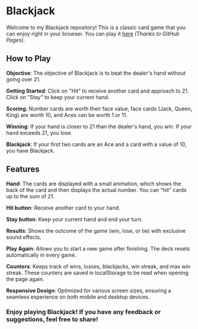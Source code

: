 # Blackjack

Welcome to my Blackjack repository! This is a classic card game that you can enjoy right in your browser. You can play it [here](https://davidhern0.github.io/Blackjack/) _(Thanks to GitHub Pages)_.

## How to Play
__Objective__: The objective of Blackjack is to beat the dealer's hand without going over 21.

__Getting Started__: Click on "Hit" to receive another card and approach to 21. Click on "Stay" to keep your current hand.

__Scoring__: Number cards are worth their face value, face cards (Jack, Queen, King) are worth 10, and Aces can be worth 1 or 11.

__Winning__: If your hand is closer to 21 than the dealer's hand, you win. If your hand exceeds 21, you lose.

__Blackjack__: If your first two cards are an Ace and a card with a value of 10, you have Blackjack.

## Features

__Hand__: The cards are displayed with a small animation, which shows the back of the card and then displays the actual number. You can "hit" cards up to the sum of 21.

__Hit button__: Receive another card to your hand.

__Stay button__: Keep your current hand and end your turn.

__Results__: Shows the outcome of the game (win, lose, or tie) with exclusive sound effects.

__Play Again__: Allows you to start a new game after finishing. The deck resets automatically in every game.

__Counters__: Keeps track of wins, losses, blackjacks, win streak, and max win streak. These counters are saved in localStorage to be read when opening the page again.

__Responsive Design__: Optimized for various screen sizes, ensuring a seamless experience on both mobile and desktop devices.

### Enjoy playing Blackjack! If you have any feedback or suggestions, feel free to share!